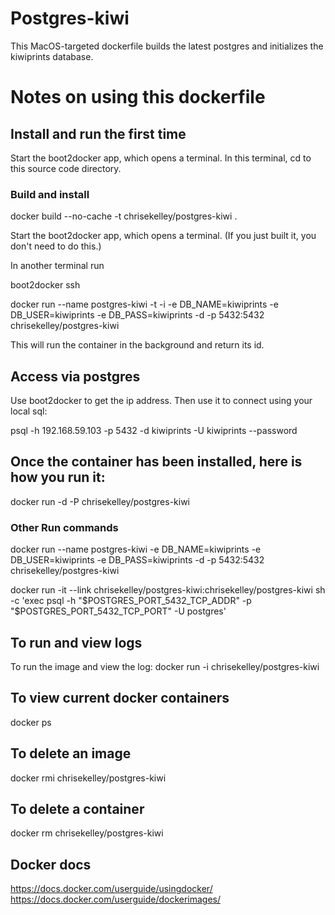 # Postgres-kiwi

This MacOS-targeted dockerfile builds the latest postgres and initializes the kiwiprints database.

# Notes on using this dockerfile

## Install and run the first time

Start the boot2docker app, which opens a terminal. In this terminal, cd to this source code directory.

### Build and install

  docker build --no-cache -t chrisekelley/postgres-kiwi .

Start the boot2docker app, which opens a terminal. (If you just built it, you don't need to do this.)

In another terminal run

  boot2docker ssh

  docker run --name postgres-kiwi -t -i -e DB_NAME=kiwiprints -e DB_USER=kiwiprints -e DB_PASS=kiwiprints -d -p 5432:5432 chrisekelley/postgres-kiwi

This will run the container in the background and return its id.

## Access via postgres

Use boot2docker to get the ip address. Then use it to connect using your local sql:

  psql -h 192.168.59.103 -p 5432 -d kiwiprints -U kiwiprints --password

## Once the container has been installed, here is how you run it:

  docker run -d -P chrisekelley/postgres-kiwi
  
### Other Run commands

  docker run --name postgres-kiwi -e DB_NAME=kiwiprints -e DB_USER=kiwiprints -e DB_PASS=kiwiprints -d -p 5432:5432 chrisekelley/postgres-kiwi 

  docker run -it --link chrisekelley/postgres-kiwi:chrisekelley/postgres-kiwi sh -c 'exec psql -h "$POSTGRES_PORT_5432_TCP_ADDR" -p "$POSTGRES_PORT_5432_TCP_PORT" -U postgres'

## To run and view logs

To run the image and view the log:
  docker run -i chrisekelley/postgres-kiwi

## To view current docker containers

docker ps

## To delete an image

docker rmi chrisekelley/postgres-kiwi

## To delete a container

docker rm chrisekelley/postgres-kiwi

## Docker docs

https://docs.docker.com/userguide/usingdocker/
https://docs.docker.com/userguide/dockerimages/



